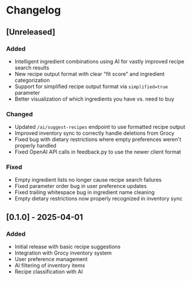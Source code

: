 # Changelog

## [Unreleased]

### Added
- Intelligent ingredient combinations using AI for vastly improved recipe search results
- New recipe output format with clear "fit score" and ingredient categorization
- Support for simplified recipe output format via `simplified=true` parameter
- Better visualization of which ingredients you have vs. need to buy

### Changed
- Updated `/ai/suggest-recipes` endpoint to use formatted recipe output
- Improved inventory sync to correctly handle deletions from Grocy
- Fixed bug with dietary restrictions where empty preferences weren't properly handled
- Fixed OpenAI API calls in feedback.py to use the newer client format

### Fixed
- Empty ingredient lists no longer cause recipe search failures
- Fixed parameter order bug in user preference updates
- Fixed trailing whitespace bug in ingredient name cleaning
- Empty dietary restrictions now properly recognized in inventory sync

## [0.1.0] - 2025-04-01

### Added
- Initial release with basic recipe suggestions
- Integration with Grocy inventory system
- User preference management
- AI filtering of inventory items
- Recipe classification with AI
